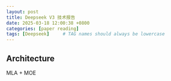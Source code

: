 ```yaml
---
layout: post
title: Deepseek V3 技术报告
date: 2025-03-18 12:00:38 +0800
categories: [paper reading]
tags: [Deepseek]     # TAG names should always be lowercase
---
```


## Architecture

MLA + MOE


